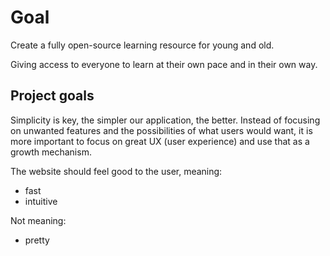 # Goal

Create a fully open-source learning resource for young and old.

Giving access to everyone to learn at their own pace and in their own way.
<!-- Too many courses are behind a pay-wall, to only provide limited value. -->

## Project goals

Simplicity is key, the simpler our application, the better.
Instead of focusing on unwanted features and the possibilities of what users would want, it is more important to focus on great UX (user experience) and use that as a growth mechanism.

The website should feel good to the user, meaning:

- fast
- intuitive

Not meaning:

- pretty
